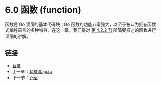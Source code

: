 # 6.0 函数 (function)

函数是 Go 里面的基本代码块：Go 函数的功能非常强大，以至于被认为拥有函数式编程语言的多种特性。在这一章，我们将对 [第 4.2.2 节](04.2.md) 所简要描述的函数进行详细的讲解。

## 链接

- [目录](getting-started.md)
- 上一章：[标签与 goto](05.6.md)
- 下一节：[介绍](06.1.md)
